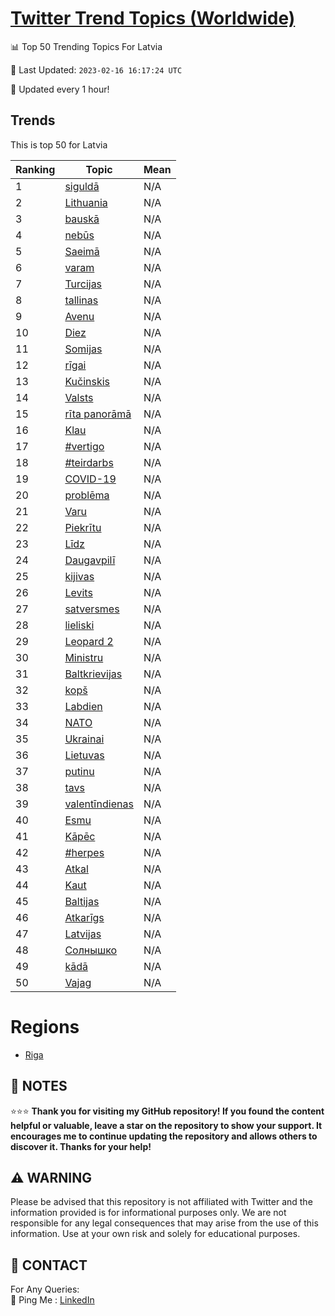 [Twitter Trend Topics (Worldwide)](https://github.com/ErcinDedeoglu/Twitter-Trend-Topics)
==========


📊 Top 50 Trending Topics For Latvia

📆 Last Updated: `2023-02-16 16:17:24 UTC`

🔧 Updated every 1 hour!


## Trends

This is top 50 for Latvia

| Ranking | Topic | Mean |
| ------- | ------------ | ------------ |
| 1 | [siguldā](http://twitter.com/search?q=siguld%c4%81) | N/A |
| 2 | [Lithuania](http://twitter.com/search?q=Lithuania) | N/A |
| 3 | [bauskā](http://twitter.com/search?q=bausk%c4%81) | N/A |
| 4 | [nebūs](http://twitter.com/search?q=neb%c5%abs) | N/A |
| 5 | [Saeimā](http://twitter.com/search?q=Saeim%c4%81) | N/A |
| 6 | [varam](http://twitter.com/search?q=varam) | N/A |
| 7 | [Turcijas](http://twitter.com/search?q=Turcijas) | N/A |
| 8 | [tallinas](http://twitter.com/search?q=tallinas) | N/A |
| 9 | [Avenu](http://twitter.com/search?q=Avenu) | N/A |
| 10 | [Diez](http://twitter.com/search?q=Diez) | N/A |
| 11 | [Somijas](http://twitter.com/search?q=Somijas) | N/A |
| 12 | [rīgai](http://twitter.com/search?q=r%c4%abgai) | N/A |
| 13 | [Kučinskis](http://twitter.com/search?q=Ku%c4%8dinskis) | N/A |
| 14 | [Valsts](http://twitter.com/search?q=Valsts) | N/A |
| 15 | [rīta panorāmā](http://twitter.com/search?q=r%c4%abta+panor%c4%81m%c4%81) | N/A |
| 16 | [Klau](http://twitter.com/search?q=Klau) | N/A |
| 17 | [#vertigo](http://twitter.com/search?q=%23vertigo) | N/A |
| 18 | [#teirdarbs](http://twitter.com/search?q=%23teirdarbs) | N/A |
| 19 | [COVID-19](http://twitter.com/search?q=COVID-19) | N/A |
| 20 | [problēma](http://twitter.com/search?q=probl%c4%93ma) | N/A |
| 21 | [Varu](http://twitter.com/search?q=Varu) | N/A |
| 22 | [Piekrītu](http://twitter.com/search?q=Piekr%c4%abtu) | N/A |
| 23 | [Līdz](http://twitter.com/search?q=L%c4%abdz) | N/A |
| 24 | [Daugavpilī](http://twitter.com/search?q=Daugavpil%c4%ab) | N/A |
| 25 | [kijivas](http://twitter.com/search?q=kijivas) | N/A |
| 26 | [Levits](http://twitter.com/search?q=Levits) | N/A |
| 27 | [satversmes](http://twitter.com/search?q=satversmes) | N/A |
| 28 | [lieliski](http://twitter.com/search?q=lieliski) | N/A |
| 29 | [Leopard 2](http://twitter.com/search?q=Leopard+2) | N/A |
| 30 | [Ministru](http://twitter.com/search?q=Ministru) | N/A |
| 31 | [Baltkrievijas](http://twitter.com/search?q=Baltkrievijas) | N/A |
| 32 | [kopš](http://twitter.com/search?q=kop%c5%a1) | N/A |
| 33 | [Labdien](http://twitter.com/search?q=Labdien) | N/A |
| 34 | [NATO](http://twitter.com/search?q=NATO) | N/A |
| 35 | [Ukrainai](http://twitter.com/search?q=Ukrainai) | N/A |
| 36 | [Lietuvas](http://twitter.com/search?q=Lietuvas) | N/A |
| 37 | [putinu](http://twitter.com/search?q=putinu) | N/A |
| 38 | [tavs](http://twitter.com/search?q=tavs) | N/A |
| 39 | [valentīndienas](http://twitter.com/search?q=valent%c4%abndienas) | N/A |
| 40 | [Esmu](http://twitter.com/search?q=Esmu) | N/A |
| 41 | [Kāpēc](http://twitter.com/search?q=K%c4%81p%c4%93c) | N/A |
| 42 | [#herpes](http://twitter.com/search?q=%23herpes) | N/A |
| 43 | [Atkal](http://twitter.com/search?q=Atkal) | N/A |
| 44 | [Kaut](http://twitter.com/search?q=Kaut) | N/A |
| 45 | [Baltijas](http://twitter.com/search?q=Baltijas) | N/A |
| 46 | [Atkarīgs](http://twitter.com/search?q=Atkar%c4%abgs) | N/A |
| 47 | [Latvijas](http://twitter.com/search?q=Latvijas) | N/A |
| 48 | [Солнышко](http://twitter.com/search?q=%d0%a1%d0%be%d0%bb%d0%bd%d1%8b%d1%88%d0%ba%d0%be) | N/A |
| 49 | [kādā](http://twitter.com/search?q=k%c4%81d%c4%81) | N/A |
| 50 | [Vajag](http://twitter.com/search?q=Vajag) | N/A |



# Regions

* [Riga](</Latvia/Riga.md>)



## 📝 NOTES

⭐⭐⭐ **Thank you for visiting my GitHub repository! If you found the content helpful or valuable, leave a star on the repository to show your support. It encourages me to continue updating the repository and allows others to discover it. Thanks for your help!**


## ⚠️ WARNING

Please be advised that this repository is not affiliated with Twitter and the information provided is for informational purposes only. We are not responsible for any legal consequences that may arise from the use of this information. Use at your own risk and solely for educational purposes.


## 📨 CONTACT

 For Any Queries:  
            🏓 Ping Me : [LinkedIn](https://www.linkedin.com/in/ercindedeoglu/)
